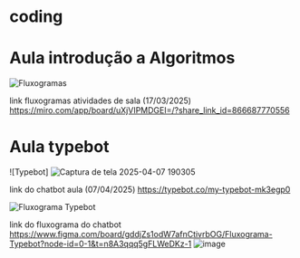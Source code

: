 # coding
# Aula introdução a Algoritmos
![Fluxogramas](https://th.bing.com/th/id/OIP.d4F6dKbW6SwHEJT9AI4qHAHaEK?rs=1&pid=ImgDetMain)
  
  link fluxogramas atividades de sala (17/03/2025) <https://miro.com/app/board/uXjVIPMDGEI=/?share_link_id=866687770556>



  
  
  
  # Aula typebot
  ![Typebot] ![Captura de tela 2025-04-07 190305](https://github.com/user-attachments/assets/6f1f90c0-c944-4564-8cec-349fd1e80b32)

  link do chatbot aula (07/04/2025) <https://typebot.co/my-typebot-mk3egp0>


  ![Fluxograma Typebot](https://github.com/user-attachments/assets/5b1e46be-ef6a-4189-af2c-40e7d9442f48)

  link do fluxograma do chatbot <https://www.figma.com/board/gddjZs1odW7afnCtivrbOG/Fluxograma-Typebot?node-id=0-1&t=n8A3qqq5gFLWeDKz-1>
![image](https://github.com/user-attachments/assets/e2a4506c-e59e-4998-9d44-c4923ed26332)
